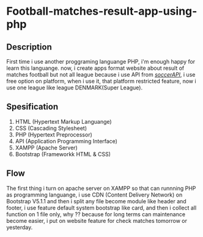 # Football-matches-result-app-using-php <br>
## Description
First time i use another proggraming languange PHP, i'm enough happy for learn this languange. now, i create apps format website about result of matches football but not all league because i use API from *[soccerAPI](https://soccersapi.com/)*, i use free option on platform, when i use it, that platform restricted feature, now i use one league like league DENMARK(Super League).<br>
## Spesification
1. HTML (Hypertext Markup Languange)
2. CSS (Cascading Stylesheet)
3. PHP (Hypertext Preprocessor)
4. API (Application Programming Interface)
5. XAMPP (Apache Server)
6. Bootstrap (Frameworkk HTML & CSS)<br>

## Flow
The first thing i turn on apache server on XAMPP so that can runnning PHP as programming languange, i use CDN (Content Delivery Network) on Bootstrap V5.1.1 and then i split any file become module like header and footer, i use feature default system bootstrap like card, and then i collect all function on 1 file only, why ?? because for long terms can maintenance become easier, i put on website feature for check matches tomorrow or yesterday.
